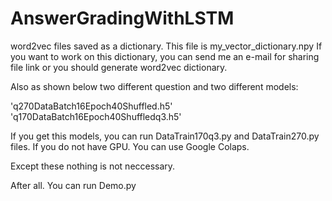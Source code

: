 # AnswerGradingWithLSTM




word2vec files saved as a dictionary. This file is my_vector_dictionary.npy
If you want to work on this dictionary, you can send me an e-mail for 
sharing file link or you should generate word2vec dictionary.

Also as shown below two different question and two different models:

'q270DataBatch16Epoch40Shuffled.h5'
'q170DataBatch16Epoch40Shuffledq3.h5'

If you get this models, you can run DataTrain170q3.py and DataTrain270.py files.
If you do not have GPU. You can use Google Colaps.

Except these nothing is not neccessary.

After all. You can run Demo.py
